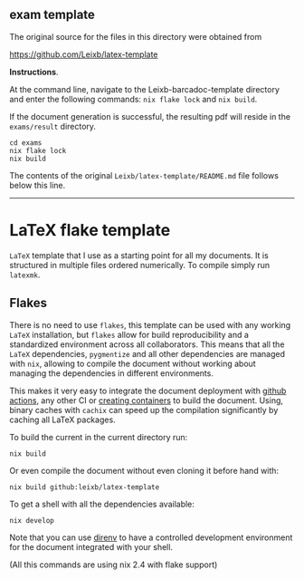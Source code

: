 ## exam template

The original source for the files in this directory were obtained from

https://github.com/Leixb/latex-template

**Instructions**.

At the command line, navigate to the Leixb-barcadoc-template directory and 
enter the following commands: `nix flake lock` and `nix build`.

If the document generation is successful, the resulting pdf will
reside in the `exams/result` directory.

```
cd exams
nix flake lock
nix build
```

The contents of the original `Leixb/latex-template/README.md` file follows below this line.

------------------------------

LaTeX flake template
====================

`LaTeX` template that I use as a starting point for all my documents. It is
structured in multiple files ordered numerically. To compile simply
run `latexmk`.

Flakes
------

There is no need to use `flakes`, this template can be used with any working
`LaTeX` installation, but `flakes` allow for build reproducibility and a
standardized environment across all collaborators. This means that all the
`LaTeX` dependencies, `pygmentize` and all other dependencies are managed with
`nix`, allowing to compile the document without working about managing the
dependencies in different environments.

This makes it very easy to integrate the document deployment with [github
actions](https://github.com/marketplace/actions/install-nix#usage-with-flakes),
any other CI or [creating containers](https://nix.dev/tutorials/building-and-running-docker-images)
to build the document. Using, binary caches with `cachix` can speed up the
compilation significantly by caching all LaTeX packages.

To build the current in the current directory run:

```
nix build
```

Or even compile the document without even cloning it before hand with:

```
nix build github:leixb/latex-template
```

To get a shell with all the dependencies available:

```
nix develop
```

Note that you can use [direnv](https://github.com/direnv/direnv)
to have a controlled development environment for the document integrated
with your shell.

(All this commands are using nix 2.4 with flake support)
